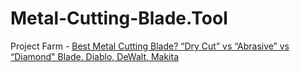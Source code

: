 # Metal-Cutting-Blade.Tool
Project Farm - [Best Metal Cutting Blade? “Dry Cut” vs “Abrasive” vs “Diamond" Blade. Diablo, DeWalt, Makita](https://youtu.be/Z7kX7pqaFmI)
